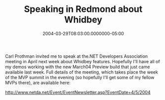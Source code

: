 ﻿---
title: Speaking in Redmond about Whidbey
date: "2004-03-29T08:03:00.0000000-05:00"
description: Carl Prothman invited me to speak at the.NET Developers Association meeting in April next week about Whidbey features.
featuredImage: img/speaking-in-redmond-about-whidbey-featured.png
---

Carl Prothman invited me to speak at the.NET Developers Association meeting in April next week about Whidbey features. Hopefully I'll have all of my demos working with the new March04 Preview build that just came available last week. Full details of the meeting, which takes place the week of the MVP summit in the evening (so hopefully I'll get some of my fellow MVPs there), are available here:

<http://www.netda.net/Event/EventNewsletter.asp?EventDate=4/5/2004>

